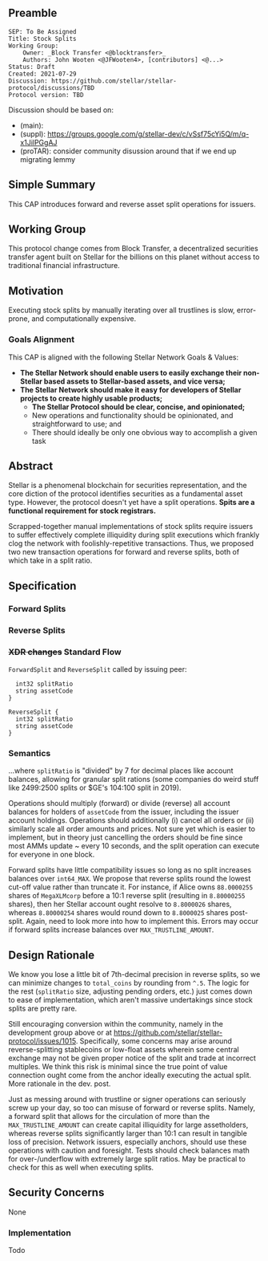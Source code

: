 ## Preamble

```
SEP: To Be Assigned
Title: Stock Splits
Working Group:
    Owner: _Block Transfer <@blocktransfer>_
    Authors: John Wooten <@JFWooten4>, [contributors] <@...>
Status: Draft
Created: 2021-07-29
Discussion: https://github.com/stellar/stellar-protocol/discussions/TBD
Protocol version: TBD
```

Discussion should be based on:
- (main): 
- (suppl): https://groups.google.com/g/stellar-dev/c/vSsf75cYi5Q/m/q-x1JilPGgAJ
- (proTAR): consider community disussion around that if we end up migrating lemmy

## Simple Summary
This CAP introduces forward and reverse asset split operations for issuers.

## Working Group
This protocol change comes from Block Transfer, a decentralized securities transfer agent built on Stellar for the billions on this planet without access to traditional financial infrastructure.

## Motivation
Executing stock splits by manually iterating over all trustlines is slow, error-prone, and computationally expensive.

### Goals Alignment
This CAP is aligned with the following Stellar Network Goals & Values:
* **The Stellar Network should enable users to easily exchange their non-Stellar based assets to Stellar-based assets, and vice versa;**
* **The Stellar Network should make it easy for developers of Stellar projects to create highly usable products;**
  * **The Stellar Protocol should be clear, concise, and opinionated;**
  * New operations and functionality should be opinionated, and straightforward to use; and
  * There should ideally be only one obvious way to accomplish a given task

## Abstract
Stellar is a phenomenal blockchain for securities representation, and the core diction of the protocol identifies securities as a fundamental asset type. However, the protocol doesn't yet have a split operations. **Spits are a functional requirement for stock registrars.**

Scrapped-together manual implementations of stock splits require issuers to suffer effectively complete illiquidity during split executions which frankly clog the network with foolishly-repetitive transactions. Thus, we proposed two new transaction operations for forward and reverse splits, both of which take in a split ratio.

## Specification

### Forward Splits

### Reverse Splits


### ~~XDR changes~~ Standard Flow

`ForwardSplit` and `ReverseSplit` called by issuing peer:

```ForwardSplit {
  int32 splitRatio
  string assetCode
}

ReverseSplit {
  int32 splitRatio
  string assetCode
}
```

### Semantics

...where `splitRatio` is "divided" by 7 for decimal places like account balances, allowing for granular split rations (some companies do weird stuff like 2499:2500 splits or $GE's 104:100 split in 2019).

Operations should multiply (forward) or divide (reverse) all account balances for holders of `assetCode` from the issuer, including the issuer account holdings. Operations should additionally (i) cancel all orders or (ii) similarly scale all order amounts and prices. Not sure yet which is easier to implement, but in theory just cancelling the orders should be fine since most AMMs update ~ every 10 seconds, and the split operation can execute for everyone in one block.

Forward splits have little compatibility issues so long as no split increases balances over `int64_MAX`. We propose that reverse splits round the lowest cut-off value rather than truncate it. For instance, if Alice owns `88.0000255` shares of `MegaXLMcorp` before a 10:1 reverse split (resulting in `8.80000255` shares), then her Stellar account ought resolve to `8.8000026` shares, whereas `8.80000254` shares would round down to `8.8000025` shares post-split. Again, need to look more into how to implement this. Errors may occur if forward splits increase balances over `MAX_TRUSTLINE_AMOUNT`.

## Design Rationale
We know you lose a little bit of 7th-decimal precision in reverse splits, so we can minimize changes to `total_coins` by rounding from `^.5`. The logic for the rest (`splitRatio` size, adjusting pending orders, etc.) just comes down to ease of implementation, which aren't massive undertakings since stock splits are pretty rare.

Still encouraging conversion within the community, namely in the development group above or at https://github.com/stellar/stellar-protocol/issues/1015. Specifically, some concerns may arise around reverse-splitting stablecoins or low-float assets wherein some central exchange may not be given proper notice of the split and trade at incorrect multiples. We think this risk is minimal since the true point of value connection ought come from the anchor ideally executing the actual split. More rationale in the dev. post.

Just as messing around with trustline or signer operations can seriously screw up your day, so too can misuse of forward or reverse splits. Namely, a forward split that allows for the circulation of more than the `MAX_TRUSTLINE_AMOUNT` can create capital illiquidity for large assetholders, whereas reverse splits significantly larger than 10:1 can result in tangible loss of precision. Network issuers, especially anchors, should use these operations with caution and foresight. Tests should check balances math for over-/underflow with extremely large split ratios. May be practical to check for this as well when executing splits.


## Security Concerns
None

### Implementation
Todo



[^context]: harp on the prior non-action re wooten.link/liquidity n.8
(and potential a real non-action)
